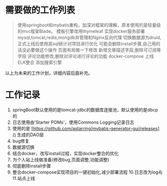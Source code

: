 # 需要做的工作列表

> 使用springboot和mybatis重构，加深对框架的理解，原本使用的是轻量级的mvc框架Blade。
> 模板引擎改用thymeleaf
> 实现docker服务部署mysql,tomcat,redis,mongdb并管理和Nginx反向代理
> 切换数据源为druid,正式上线后使用其sql统计对项目进行优化
> 可能会删除install步骤,自己用的话没必要做这个操作
> 页面布局做一下修改
> 新增文章描述字段,删除可订阅等字段
> 评论功能修改,删除对评论进行评论的功能
> docker-compose
> 上线
> ELK整合
> 添加搜索引擎

以上为未来的工作计划，详细内容后面补充。


# 工作记录

1. springBoot默认使用的是tomcat-jdbc的数据库连接池，默认使用的是dbcp的
2. 日志使用由'Starter POMs'，使用Commons Logging记录日志
3. 使用的是 [https://github.com/astarring/mybatis-generator-gui/releases]() 生成的DAO层
4. bug修复
5. 数据源切换
6. 结合docker，改写install过程，实现docker整合的优化
7. 为个人站上线做准备(修改bug,页面调整,功能调整)
8. 彻底删除install步骤
9. 整合docker-compose实现项目的一键初始化,减少部署流程
10.日志改为log4j
11.站点上线
